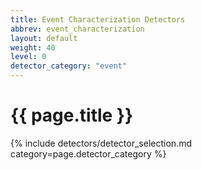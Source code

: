 ```yaml
---
title: Event Characterization Detectors
abbrev: event_characterization
layout: default
weight: 40
level: 0
detector_category: "event"
---
```

# {{ page.title }}

{% include detectors/detector_selection.md category=page.detector_category %}
